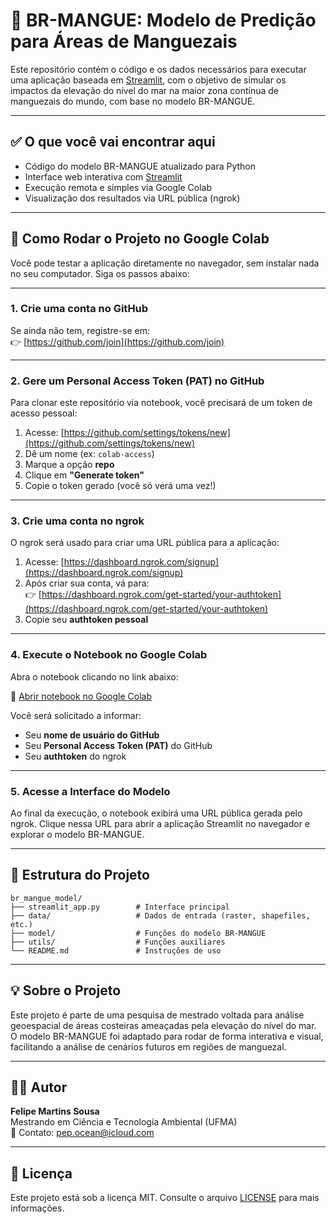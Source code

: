 
# 🌱 BR-MANGUE: Modelo de Predição para Áreas de Manguezais

Este repositório contém o código e os dados necessários para executar uma aplicação baseada em [Streamlit](https://streamlit.io/), com o objetivo de simular os impactos da elevação do nível do mar na maior zona contínua de manguezais do mundo, com base no modelo BR-MANGUE.

---

## ✅ O que você vai encontrar aqui

- Código do modelo BR-MANGUE atualizado para Python
- Interface web interativa com [Streamlit](https://streamlit.io/)
- Execução remota e simples via Google Colab
- Visualização dos resultados via URL pública (ngrok)

---

## 🚀 Como Rodar o Projeto no Google Colab

Você pode testar a aplicação diretamente no navegador, sem instalar nada no seu computador. Siga os passos abaixo:

---

### 1. Crie uma conta no GitHub

Se ainda não tem, registre-se em:  
👉 [https://github.com/join](https://github.com/join)

---

### 2. Gere um Personal Access Token (PAT) no GitHub

Para clonar este repositório via notebook, você precisará de um token de acesso pessoal:

1. Acesse: [https://github.com/settings/tokens/new](https://github.com/settings/tokens/new)
2. Dê um nome (ex: `colab-access`)
3. Marque a opção **repo**
4. Clique em **"Generate token"**
5. Copie o token gerado (você só verá uma vez!)

---

### 3. Crie uma conta no ngrok

O ngrok será usado para criar uma URL pública para a aplicação:

1. Acesse: [https://dashboard.ngrok.com/signup](https://dashboard.ngrok.com/signup)
2. Após criar sua conta, vá para:  
   👉 [https://dashboard.ngrok.com/get-started/your-authtoken](https://dashboard.ngrok.com/get-started/your-authtoken)
3. Copie seu **authtoken pessoal**

---

### 4. Execute o Notebook no Google Colab

Abra o notebook clicando no link abaixo:

📎 [Abrir notebook no Google Colab](https://colab.research.google.com/drive/1PDYaIL17XaQaYzzYOUc_RyKqDsSAWhWW?usp=sharing)

Você será solicitado a informar:

- Seu **nome de usuário do GitHub**
- Seu **Personal Access Token (PAT)** do GitHub
- Seu **authtoken** do ngrok

---

### 5. Acesse a Interface do Modelo

Ao final da execução, o notebook exibirá uma URL pública gerada pelo ngrok. Clique nessa URL para abrir a aplicação Streamlit no navegador e explorar o modelo BR-MANGUE.

---

## 📁 Estrutura do Projeto

```
br_mangue_model/
├── streamlit_app.py        # Interface principal
├── data/                   # Dados de entrada (raster, shapefiles, etc.)
├── model/                  # Funções do modelo BR-MANGUE
├── utils/                  # Funções auxiliares
└── README.md               # Instruções de uso
```

---

## 💡 Sobre o Projeto

Este projeto é parte de uma pesquisa de mestrado voltada para análise geoespacial de áreas costeiras ameaçadas pela elevação do nível do mar. O modelo BR-MANGUE foi adaptado para rodar de forma interativa e visual, facilitando a análise de cenários futuros em regiões de manguezal.

---

## 👨‍💻 Autor

**Felipe Martins Sousa**  
Mestrando em Ciência e Tecnologia Ambiental (UFMA)  
📧 Contato: pep.ocean@icloud.com

---

## 📄 Licença

Este projeto está sob a licença MIT. Consulte o arquivo [LICENSE](LICENSE) para mais informações.
